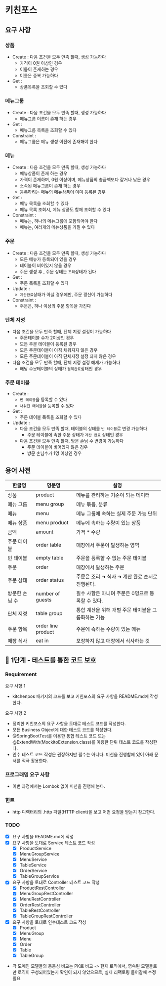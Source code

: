 # 키친포스

## 요구 사항

### 상품
* Create : 다음 조건을 모두 만족 할때, 생성 가능하다
    * 가격이 0원 이상인 경우
    * 이름이 존재하는 경우
    * 이름은 중복 가능하다
* Get : 
    * 상품목록을 조회할 수 있다

### 메뉴그룹
* Create : 다음 조건을 모두 만족 할때, 생성 가능하다
    * 메뉴그룹 이름이 존재 하는 경우
* Get : 
    * 메뉴그룹 목록을 조회할 수 있다
* Constraint : 
    * 메뉴그룹은 메뉴 생성 이전에 존재해야 한다

### 메뉴
* Create : 다음 조건을 모두 만족 할때, 생성 가능하다
    * 메뉴상품이 존재 하는 경우
    * 가격이 존재하며, 0원 이상이며, 메뉴상품의 총금액보다 같거나 낮은 경우
    * 소속된 메뉴그룹이 존재 하는 경우
    * 등록하려는 메뉴의 메뉴상품이 이미 등록된 경우
* Get : 
    * 메뉴 목록을 조회할 수 있다
    * 메뉴 목록 조회시, 메뉴 상품도 함께 조회할 수 있다
* Constraint : 
    * 메뉴는, 하나의 메뉴그룹에 포함되어야 한다
    * 메뉴는, 여러개의 메뉴상품을 가질 수 있다

### 주문
* Create : 다음 조건을 모두 만족 할때, 생성 가능하다
    * 모든 메뉴가 등록되어 있을 경우
    * 테이블이 비어있지 않을 경우
    * 주문 생성 후 , 주문 상태는 `조리`상태가 된다
* Get : 
    * 주문 목록을 조회할 수 있다
* Update : 
    * `계산완료`상태가 아닐 경우에만, 주문 갱신이 가능하다
* Constraint : 
    * 주문은, 하나 이상의 주문 항목을 가진다

### 단체 지정
* 다음 조건을 모두 만족 할때, 단체 지정 설정이 가능하다
    * 주문테이블 수가  2이상인 경우
    * 모든 주문 테이블이 등록된 경우
    * 모든 주문테이블이 아직 채워지지 않은 경우
    * 모든 주문테이블이 아직 단체지정 설정 되지 않은 경우
* 다음 조건을 모두 만족 할때, 단체 지정 설정 해제가 가능하다
    * 해당 주문테이블의 상태가 `결제완료`상태인 경우

### 주문 테이블
* Create :
    * `빈 테이블`을 등록할 수 있다
    * `채워진 테이블`을 등록할 수 있다
* Get : 
    * 주문 테이블 목록을 조회할 수 있다
* Update :
    *  다음 조건을 모두 만족 할때, 테이블의 상태를 `빈 테이블`로 변경 가능하다
        * 주문 테이블에 속한 주문 상태가 `계산 완료` 상태인 경우
    *  다음 조건을 모두 만족 할때, 방문 손님 수 변경이 가능하다
        * 주문 테이블이 비어있지 않은 경우
        * 방문 손님수가 1명 이상인 경우

## 용어 사전

| 한글명 | 영문명 | 설명 |
| --- | --- | --- |
| 상품 | product | 메뉴를 관리하는 기준이 되는 데이터 |
| 메뉴 그룹 | menu group | 메뉴 묶음, 분류 |
| 메뉴 | menu | 메뉴 그룹에 속하는 실제 주문 가능 단위 |
| 메뉴 상품 | menu product | 메뉴에 속하는 수량이 있는 상품 |
| 금액 | amount | 가격 * 수량 |
| 주문 테이블 | order table | 매장에서 주문이 발생하는 영역 |
| 빈 테이블 | empty table | 주문을 등록할 수 없는 주문 테이블 |
| 주문 | order | 매장에서 발생하는 주문 |
| 주문 상태 | order status | 주문은 조리 ➜ 식사 ➜ 계산 완료 순서로 진행된다. |
| 방문한 손님 수 | number of guests | 필수 사항은 아니며 주문은 0명으로 등록할 수 있다. |
| 단체 지정 | table group | 통합 계산을 위해 개별 주문 테이블을 그룹화하는 기능 |
| 주문 항목 | order line product | 주문에 속하는 수량이 있는 메뉴 |
| 매장 식사 | eat in | 포장하지 않고 매장에서 식사하는 것 |


## 🚀 1단계 - 테스트를 통한 코드 보호

### Requirement
요구 사항 1
- kitchenpos 패키지의 코드를 보고 키친포스의 요구 사항을 README.md에 작성한다.

요구 사항 2
- 정리한 키친포스의 요구 사항을 토대로 테스트 코드를 작성한다. 
- 모든 Business Object에 대한 테스트 코드를 작성한다. 
- @SpringBootTest를 이용한 통합 테스트 코드 또는 @ExtendWith(MockitoExtension.class)를 이용한 단위 테스트 코드를 작성한다.
- 인수 테스트 코드 작성은 권장하지만 필수는 아니다. 미션을 진행함에 있어 아래 문서를 적극 활용한다.

### 프로그래밍 요구 사항
- 이번 과정에서는 Lombok 없이 미션을 진행해 본다.

### 힌트
- http 디렉터리의 .http 파일(HTTP client)을 보고 어떤 요청을 받는지 참고한다.

### TODO
- [x] 요구 사항을 README.md에 작성
- [x] 요구 사항을 토대로 Service 테스트 코드 작성
    - [x] ProductService
    - [x] MenuGroupService
    - [x] MenuService
    - [x] TableService
    - [x] OrderService
    - [x] TableGroupService
- [x] 요구 사항을 토대로 Controller 테스트 코드 작성
    - [x] ProductRestController
    - [x] MenuGroupRestController
    - [x] MenuRestController
    - [x] OrderRestController
    - [x] TableRestController
    - [x] TableGroupRestController
- [x] 요구 사항을 토대로 인수테스트 코드 작성
    - [x] Product
    - [x] MenuGroup
    - [x] Menu
    - [x] Order
    - [x] Table
    - [x] TableGroup

- 각 도메인 모델들의 동등성 비교는 PK로 비교 
-> 현재 로직에서, 영속된 모델들로만 로직이 구성되어있는지 확인이 되지 않았으므로, 실제 리팩토링 들어갈때 수정 필요

